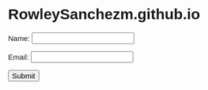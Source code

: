 # RowleySanchezm.github.io
<!DOCTYPE html> 

<html> 

<head> 

<style> 

body, input { font-family: Arial, Helvetica, "sans-serif"; font-size: 15px; } 

</style> 





<script> 



function validate() { 

	var x = document.forms["Form"]["Name"]; 
	var y = document.forms["Form"]["Email"]; 

		if (x.value == "") { 
		x.style.borderColor = "red"; 
		alert("Name must be filled out"); 
		return false; 

	} 
	else if (y.value == “”){
		y.style.borderColor = “red”;
		alert(“Email must be filled out”);
		return false;

	} 
	else if (y.value !== “” || x.value !==“”){
		x.style.borderColor = “black”;
		y.style.borderColour = “black”;
	}
}

</script> 

</head> 

<body> 



<form name="Form" onsubmit="return validate()"> 

Name: <input type="text" name="Name"><br> 

Email: <input type ="text" name="Email"> 

<input type="submit" value="Submit"> 



</form> 



</body> 

</html>
